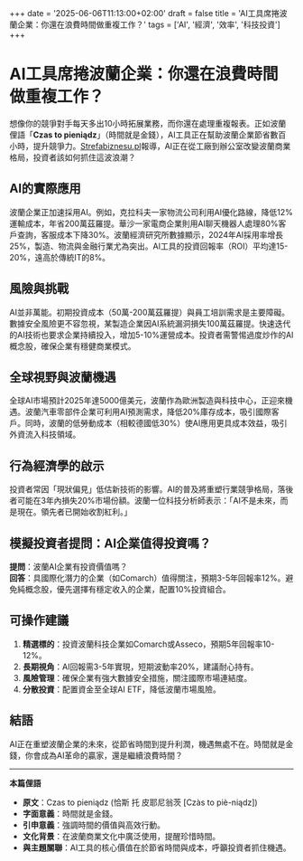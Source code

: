 +++
date = '2025-06-06T11:13:00+02:00'
draft = false
title = 'AI工具席捲波蘭企業：你還在浪費時間做重複工作？'
tags = ['AI', '經濟', '效率', '科技投資']
+++

# AI工具席捲波蘭企業：你還在浪費時間做重複工作？

想像你的競爭對手每天多出10小時拓展業務，而你還在處理重複報表。正如波蘭俚語「**Czas to pieniądz**」（時間就是金錢），AI工具正在幫助波蘭企業節省數百小時，提升競爭力。[Strefabiznesu.pl](https://strefabiznesu.pl/niepozorne-narzedzie-ktore-oszczedza-setki-godzin-biznes-juz-to-testuje/ar/c3p2-27658721#google_vignette)報導，AI正在從工廠到辦公室改變波蘭商業格局，投資者該如何抓住這波浪潮？

## AI的實際應用

波蘭企業正加速採用AI。例如，克拉科夫一家物流公司利用AI優化路線，降低12%運輸成本，年省200萬茲羅提。華沙一家電商企業則用AI聊天機器人處理80%客戶查詢，客服成本下降30%。波蘭經濟研究所數據顯示，2024年AI採用率增長25%，製造、物流與金融行業尤為突出。AI工具的投資回報率（ROI）平均達15-20%，遠高於傳統IT的8%。

## 風險與挑戰

AI並非萬能。初期投資成本（50萬-200萬茲羅提）與員工培訓需求是主要障礙。數據安全風險更不容忽視，某製造企業因AI系統漏洞損失100萬茲羅提。快速迭代的AI技術也要求企業持續投入，增加5-10%運營成本。投資者需警惕過度炒作的AI概念股，確保企業有穩健商業模式。

## 全球視野與波蘭機遇

全球AI市場預計2025年達5000億美元，波蘭作為歐洲製造與科技中心，正迎來機遇。波蘭汽車零部件企業可利用AI預測需求，降低20%庫存成本，吸引國際客戶。同時，波蘭的低勞動成本（相較德國低30%）使AI應用更具成本效益，吸引外資流入科技領域。

## 行為經濟學的啟示

投資者常因「現狀偏見」低估新技術的影響。AI的普及將重塑行業競爭格局，落後者可能在3年內損失20%市場份額。波蘭一位科技分析師表示：「AI不是未來，而是現在。領先者已開始收割紅利。」

## 模擬投資者提問：AI企業值得投資嗎？

**提問**：波蘭AI企業有投資價值嗎？  
**回答**：具國際化潛力的企業（如Comarch）值得關注，預期3-5年回報率12%。避免純概念股，優先選擇有穩定收入的企業，配置10%投資組合。

## 可操作建議

1. **精選標的**：投資波蘭科技企業如Comarch或Asseco，預期5年回報率10-12%。  
2. **長期視角**：AI回報需3-5年實現，短期波動率20%，建議耐心持有。  
3. **風險管理**：確保企業有強大數據安全措施，關注國際市場連結度。  
4. **分散投資**：配置資金至全球AI ETF，降低波蘭市場風險。

## 結語

AI正在重塑波蘭企業的未來，從節省時間到提升利潤，機遇無處不在。時間就是金錢，你會成為AI革命的贏家，還是繼續浪費時間？

---

**本篇俚語**  
- **原文**：Czas to pieniądz (恰斯 托 皮耶尼翁茨 [Czàs to piè-niądz])  
- **字面意義**：時間就是金錢。  
- **引申意義**：強調時間的價值與高效行動。  
- **文化背景**：在波蘭商業文化中廣泛使用，提醒珍惜時間。  
- **與主題關聯**：AI工具的核心價值在於節省時間與成本，呼籲投資者抓住機遇。
```